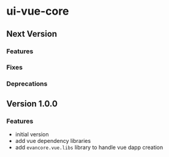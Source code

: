 # ui-vue-core

## Next Version
### Features
### Fixes
### Deprecations

## Version 1.0.0
### Features
- initial version
- add vue dependency libraries
- add `evancore.vue.libs` library to handle vue dapp creation
